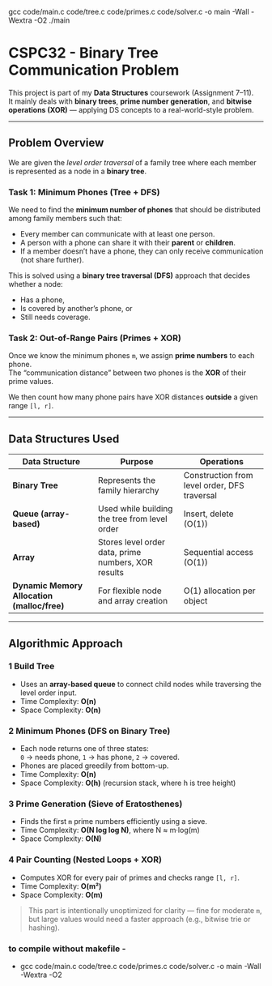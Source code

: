 gcc code/main.c code/tree.c code/primes.c code/solver.c -o main -Wall -Wextra -O2
./main

# CSPC32 - Binary Tree Communication Problem

This project is part of my **Data Structures** coursework (Assignment 7–11).  
It mainly deals with **binary trees**, **prime number generation**, and **bitwise operations (XOR)** — applying DS concepts to a real-world-style problem.

---

## Problem Overview

We are given the *level order traversal* of a family tree where each member is represented as a node in a **binary tree**.

### Task 1: Minimum Phones (Tree + DFS)
We need to find the **minimum number of phones** that should be distributed among family members such that:
- Every member can communicate with at least one person.
- A person with a phone can share it with their **parent** or **children**.
- If a member doesn’t have a phone, they can only receive communication (not share further).

This is solved using a **binary tree traversal (DFS)** approach that decides whether a node:
- Has a phone,
- Is covered by another’s phone, or
- Still needs coverage.

### Task 2: Out-of-Range Pairs (Primes + XOR)
Once we know the minimum phones `m`, we assign **prime numbers** to each phone.  
The “communication distance” between two phones is the **XOR** of their prime values.

We then count how many phone pairs have XOR distances **outside** a given range `[l, r]`.

---

## Data Structures Used

| Data Structure | Purpose | Operations |
|----------------|----------|-------------|
| **Binary Tree** | Represents the family hierarchy | Construction from level order, DFS traversal |
| **Queue (array-based)** | Used while building the tree from level order | Insert, delete (O(1)) |
| **Array** | Stores level order data, prime numbers, XOR results | Sequential access (O(1)) |
| **Dynamic Memory Allocation (malloc/free)** | For flexible node and array creation | O(1) allocation per object |

---

## Algorithmic Approach

### 1 Build Tree
- Uses an **array-based queue** to connect child nodes while traversing the level order input.
- Time Complexity: **O(n)**  
- Space Complexity: **O(n)**  

### 2 Minimum Phones (DFS on Binary Tree)
- Each node returns one of three states:  
  `0` → needs phone, `1` → has phone, `2` → covered.  
- Phones are placed greedily from bottom-up.
- Time Complexity: **O(n)**  
- Space Complexity: **O(h)** (recursion stack, where h is tree height)

### 3 Prime Generation (Sieve of Eratosthenes)
- Finds the first `m` prime numbers efficiently using a sieve.
- Time Complexity: **O(N log log N)**, where N ≈ m·log(m)
- Space Complexity: **O(N)**  

### 4 Pair Counting (Nested Loops + XOR)
- Computes XOR for every pair of primes and checks range `[l, r]`.
- Time Complexity: **O(m²)**  
- Space Complexity: **O(m)**  
>This part is intentionally unoptimized for clarity — fine for moderate `m`, but large values would need a faster approach (e.g., bitwise trie or hashing).
 ### to compile without makefile -
 - gcc code/main.c code/tree.c code/primes.c code/solver.c -o main -Wall -Wextra -O2


